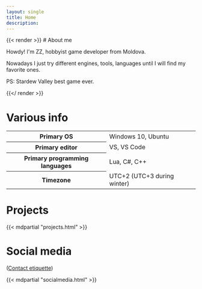 ```yaml
---
layout: single
title: Home
description: 
---
```


<div class="flex-container">
    <div class="flex-item" style="flex: 2 1 300px;">
{{< render >}}
# About me

Howdy! I'm ZZ, hobbyist game developer from Moldova.

Nowadays I just try different engines, tools, languages until I will find my favorite ones.

PS: Stardew Valley best game ever.

{{</ render >}}
    </div>
    <div class="flex-item flex-right">
        <div class="plain-table-container">
            <h1>Various info</h1>
            <table>
                <tbody>
                    <tr>
                        <th>Primary OS</th>
                        <td>Windows 10, Ubuntu</td>
                    </tr>
                    <tr>
                        <th>Primary editor</th>
                        <td>VS, VS Code</td>
                    </tr>
                    <tr>
                        <th>Primary programming languages</th>
                        <td>Lua, C#, C++</td>
                    </tr>
                    <tr>
                        <th>Timezone</th>
                        <td>UTC+2 (UTC+3 during winter)</td>
                    </tr>
                </tbody>
            </table>
        </div>
    </div>
</div>

# Projects

{{< mdpartial "projects.html" >}}

# Social media

([Contact etiquette](/contact.html))

{{< mdpartial "socialmedia.html" >}}
